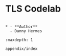 # TLS Codelab

```{list-table}

* - **Author**
  - Danny Hermes
```

```{toctree}
:maxdepth: 1

appendix/index
```
